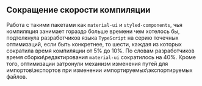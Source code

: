 ## Сокращение скорости компиляции

Работа с такими пакетами как `material-ui` и `styled-components`, чья компиляция занимает гораздо больше времени чем хотелось бы, подтолкнула разработчиков языка `TypeScript` на серию точечных оптимизаций, если быть конкретнее, то шести, каждая из которых сократила время компиляции от 5% до 10%. По словам разработчиков время сборки\редактирования `material-ui` сократилось на 40%. Кроме того, оптимизации затронули механизм изменения путей для импортов\экспортов при изменении импортируемых\экспортируемых файлов.
